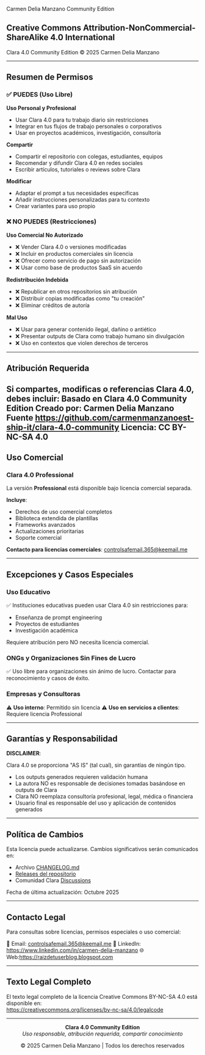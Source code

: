Carmen Delia Manzano Community Edition

## Creative Commons Attribution-NonCommercial-ShareAlike 4.0 International

Clara 4.0 Community Edition © 2025 Carmen Delia Manzano 

---

## Resumen de Permisos

### ✅ PUEDES (Uso Libre)

**Uso Personal y Profesional**
- Usar Clara 4.0 para tu trabajo diario sin restricciones
- Integrar en tus flujos de trabajo personales o corporativos
- Usar en proyectos académicos, investigación, consultoría

**Compartir**
- Compartir el repositorio con colegas, estudiantes, equipos
- Recomendar y difundir Clara 4.0 en redes sociales
- Escribir artículos, tutoriales o reviews sobre Clara

**Modificar**
- Adaptar el prompt a tus necesidades específicas
- Añadir instrucciones personalizadas para tu contexto
- Crear variantes para uso propio

### ❌ NO PUEDES (Restricciones)

**Uso Comercial No Autorizado**
- ❌ Vender Clara 4.0 o versiones modificadas
- ❌ Incluir en productos comerciales sin licencia
- ❌ Ofrecer como servicio de pago sin autorización
- ❌ Usar como base de productos SaaS sin acuerdo

**Redistribución Indebida**
- ❌ Republicar en otros repositorios sin atribución
- ❌ Distribuir copias modificadas como "tu creación"
- ❌ Eliminar créditos de autoría

**Mal Uso**
- ❌ Usar para generar contenido ilegal, dañino o antiético
- ❌ Presentar outputs de Clara como trabajo humano sin divulgación
- ❌ Uso en contextos que violen derechos de terceros

---

## Atribución Requerida

Si compartes, modificas o referencias Clara 4.0, debes incluir:
Basado en Clara 4.0 Community Edition Creado por: Carmen Delia Manzano Fuente https://github.com/carmenmanzanoest-ship-it/clara-4.0-community Licencia: CC BY-NC-SA 4.0
---

## Uso Comercial

### Clara 4.0 Professional
La versión **Professional** está disponible bajo licencia comercial separada.

**Incluye**:
- Derechos de uso comercial completos
- Biblioteca extendida de plantillas
- Frameworks avanzados
- Actualizaciones prioritarias
- Soporte comercial

**Contacto para licencias comerciales**: controlsafemail.365@keemail.me

---

## Excepciones y Casos Especiales

### Uso Educativo
✅ Instituciones educativas pueden usar Clara 4.0 sin restricciones para:
- Enseñanza de prompt engineering
- Proyectos de estudiantes
- Investigación académica

Requiere atribución pero NO necesita licencia comercial.

### ONGs y Organizaciones Sin Fines de Lucro
✅ Uso libre para organizaciones sin ánimo de lucro.
Contactar para reconocimiento y casos de éxito.

### Empresas y Consultoras
⚠️ **Uso interno**: Permitido sin licencia
⚠️ **Uso en servicios a clientes**: Requiere licencia Professional

---

## Garantías y Responsabilidad

**DISCLAIMER**:

Clara 4.0 se proporciona "AS IS" (tal cual), sin garantías de ningún tipo.

- Los outputs generados requieren validación humana
- La autora NO es responsable de decisiones tomadas basándose en outputs de Clara
- Clara NO reemplaza consultoría profesional, legal, médica o financiera
- Usuario final es responsable del uso y aplicación de contenidos generados

---

## Política de Cambios

Esta licencia puede actualizarse. Cambios significativos serán comunicados en:
- Archivo [CHANGELOG.md](CHANGELOG.md)
- [Releases del repositorio](../../releases)
- Comunidad Clara [Discussions](../../discussions)

Fecha de última actualización: Octubre 2025

---

## Contacto Legal

Para consultas sobre licencias, permisos especiales o uso comercial:

📧 Email: controlsafemail.365@keemail.me
🔗 LinkedIn: https://www.linkedin.com/in/carmen-delia-manzano
🌐 Web:https://raizdetuserblog.blogspot.com

---

## Texto Legal Completo

El texto legal completo de la licencia Creative Commons BY-NC-SA 4.0 está disponible en:  
https://creativecommons.org/licenses/by-nc-sa/4.0/legalcode

---

<div align="center">

**Clara 4.0 Community Edition**  
*Uso responsable, atribución requerida, compartir conocimiento*

©️ 2025 Carmen Delia Manzano  | Todos los derechos reservados

</div>
